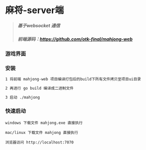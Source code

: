 # 麻将-server端
> ##### 基于websocket 通信
>
> ##### 前端源码：https://github.com/otk-final/mahjong-web

### 游戏界面



### 安装

```tex
1 将前端 mahjong-web 项目编译打包后的build下所有文件拷贝至项目ui目录

2 再进行 go build 编译成二进制文件

3 启动 ./mahjong
```

### 快速启动

```
windows 下载文件 mahjong.exe 直接执行

mac/linux 下载文件 mahjong 直接执行

浏览器访问 http://localhost:7070
```

